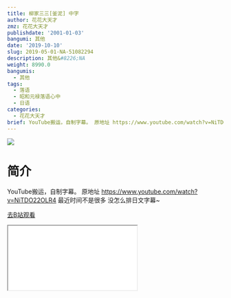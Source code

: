 ```yaml
---
title: 柳家三三[釜泥] 中字
author: 花花大天才
zmz: 花花大天才
publishdate: '2001-01-03'
bangumi: 其他
date: '2019-10-10'
slug: 2019-05-01-NA-51082294
description: 其他&#8226;NA
weight: 8990.0
bangumis:
  - 其他
tags:
  - 落语
  - 昭和元禄落语心中
  - 日语
categories:
  - 花花大天才
brief: YouTube搬运，自制字幕。 原地址 https://www.youtube.com/watch?v=NiTDO22OLR4 最近时间不是很多 没怎么排日文字幕~
---
```

![](https://raw.githubusercontent.com/tcgriffith/owaraisite/master/static/tmpimg/6a57b78d93f9515a2ccd9b262d738026f3741e2b.jpg.480.jpg)
# 简介  
YouTube搬运，自制字幕。
原地址 https://www.youtube.com/watch?v=NiTDO22OLR4
最近时间不是很多 没怎么排日文字幕~  

[去B站观看](https://www.bilibili.com/video/av51082294/)
<div class ="resp-container"><iframe class="testiframe" src="//player.bilibili.com/player.html?aid=51082294"", scrolling="no", allowfullscreen="true" > </iframe></div> 
